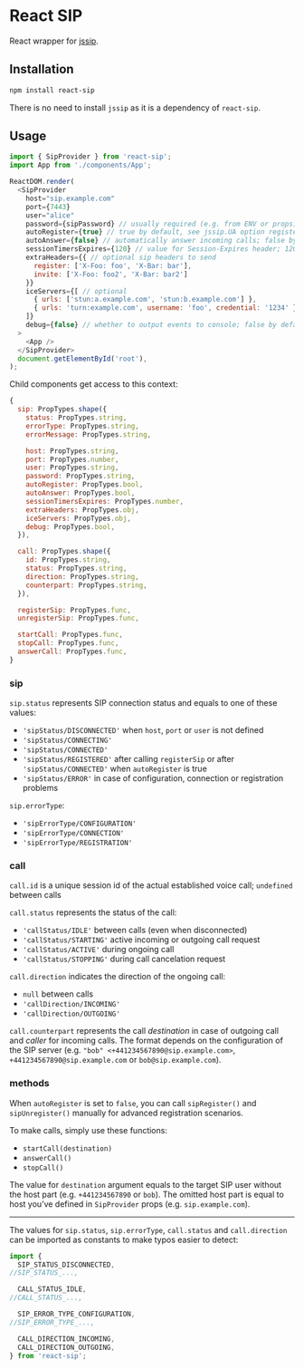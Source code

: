 React SIP
===

React wrapper for [jssip](https://github.com/versatica/JsSIP).


Installation
---

```bash
npm install react-sip
```

There is no need to install `jssip` as it is a dependency of `react-sip`.


Usage
---

```js
import { SipProvider } from 'react-sip';
import App from './components/App';  

ReactDOM.render(
  <SipProvider
    host="sip.example.com"
    port={7443}
    user="alice"
    password={sipPassword} // usually required (e.g. from ENV or props)
    autoRegister={true} // true by default, see jssip.UA option register
    autoAnswer={false} // automatically answer incoming calls; false by default
    sessionTimersExpires={120} // value for Session-Expires header; 120 by default
    extraHeaders={{ // optional sip headers to send
      register: ['X-Foo: foo', 'X-Bar: bar'],
      invite: ['X-Foo: foo2', 'X-Bar: bar2']
    }}
    iceServers={[ // optional
      { urls: ['stun:a.example.com', 'stun:b.example.com'] },
      { urls: 'turn:example.com', username: 'foo', credential: '1234' }
    ]}
    debug={false} // whether to output events to console; false by default
  >
    <App />
  </SipProvider>
  document.getElementById('root'),
);
```

Child components get access to this context:

```js
{
  sip: PropTypes.shape({
    status: PropTypes.string,
    errorType: PropTypes.string,
    errorMessage: PropTypes.string,

    host: PropTypes.string,
    port: PropTypes.number,
    user: PropTypes.string,
    password: PropTypes.string,
    autoRegister: PropTypes.bool,
    autoAnswer: PropTypes.bool,
    sessionTimersExpires: PropTypes.number,
    extraHeaders: PropTypes.obj,
    iceServers: PropTypes.obj,
    debug: PropTypes.bool,
  }),

  call: PropTypes.shape({
    id: PropTypes.string,
    status: PropTypes.string,
    direction: PropTypes.string,
    counterpart: PropTypes.string,
  }),

  registerSip: PropTypes.func,
  unregisterSip: PropTypes.func,

  startCall: PropTypes.func,
  stopCall: PropTypes.func,
  answerCall: PropTypes.func,
}
```

### sip

`sip.status` represents SIP connection status and equals to one of these values:

* `'sipStatus/DISCONNECTED'` when `host`, `port` or `user` is not defined
* `'sipStatus/CONNECTING'`
* `'sipStatus/CONNECTED'`
* `'sipStatus/REGISTERED'` after calling `registerSip` or after `'sipStatus/CONNECTED'` when `autoRegister` is true
* `'sipStatus/ERROR'` in case of configuration, connection or registration problems

`sip.errorType`:

* `'sipErrorType/CONFIGURATION'`
* `'sipErrorType/CONNECTION'`
* `'sipErrorType/REGISTRATION'`

### call

`call.id` is a unique session id of the actual established voice call; `undefined` between calls

`call.status` represents the status of the call:

* `'callStatus/IDLE'` between calls (even when disconnected)
* `'callStatus/STARTING'` active incoming or outgoing call request
* `'callStatus/ACTIVE'` during ongoing call
* `'callStatus/STOPPING'` during call cancelation request

`call.direction` indicates the direction of the ongoing call:

* `null` between calls
* `'callDirection/INCOMING'`
* `'callDirection/OUTGOING'`

`call.counterpart` represents the call _destination_ in case of outgoing call and _caller_ for
incoming calls.
The format depends on the configuration of the SIP server (e.g. `"bob" <+441234567890@sip.example.com>`, `+441234567890@sip.example.com` or `bob@sip.example.com`).

### methods

When `autoRegister` is set to `false`, you can call `sipRegister()` and `sipUnregister()` manually for advanced registration scenarios.

To make calls, simply use these functions:

* `startCall(destination)`
* `answerCall()`
* `stopCall()`

The value for `destination` argument equals to the target SIP user without the host part (e.g. `+441234567890` or `bob`).
The omitted host part is equal to host you’ve defined in `SipProvider` props (e.g. `sip.example.com`).

---

The values for `sip.status`, `sip.errorType`, `call.status` and `call.direction` can be imported as constants to make typos easier to detect:

```js
import {
  SIP_STATUS_DISCONNECTED,
//SIP_STATUS_...,

  CALL_STATUS_IDLE,
//CALL_STATUS_...,

  SIP_ERROR_TYPE_CONFIGURATION,
//SIP_ERROR_TYPE_...,

  CALL_DIRECTION_INCOMING,
  CALL_DIRECTION_OUTGOING,
} from 'react-sip';
```

